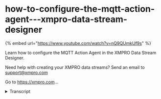 # how-to-configure-the-mqtt-action-agent---xmpro-data-stream-designer
{% embed url="https://www.youtube.com/watch?v=nQ9QUmkUf9s" %}



Learn how to configure the MQTT Action Agent in the XMPRO Data Stream Designer. 

Need help with creating your XMPRO data streams? Send an email to support@xmpro.com 

Go to https://xmpro.com...
<details>
<summary>Transcript</summary>Learn how to configure the MQTT Action Agent in the XMPRO Data Stream Designer. 

Need help with creating your XMPRO data streams? Send an email to support@xmpro.com 

Go to https://xmpro.com...
but we are going to show you here is how

to set up and configure the mg DT action

agent I've already got a dairy simulate

agent set up and configured what I now

want to do is configure my ink utility

action agent go to the tool box and

search for MQTT you will find it under

action agents click on the agent and

drag it to the canvas now connect it up

in point of the first agent with the

input end point of the second click Save

double-click on the agent this is where

you will be configuring your agent add a

broker address which can be either

public or private

at a topic

click apply click Save
</details>
